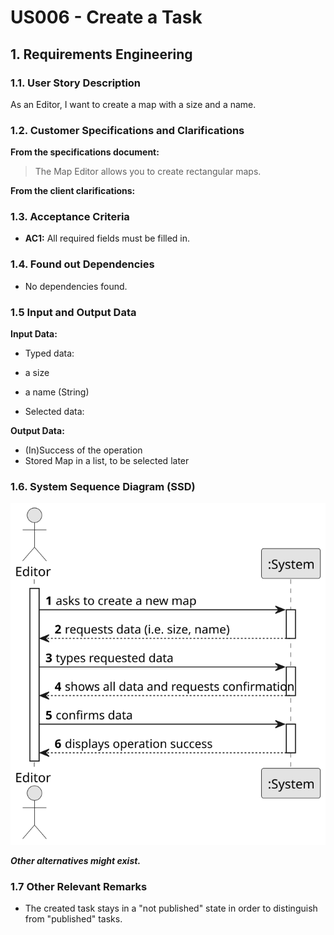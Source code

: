 # US006 - Create a Task

## 1. Requirements Engineering

### 1.1. User Story Description

As an Editor, I want to create a map with a size and a name.


### 1.2. Customer Specifications and Clarifications 

**From the specifications document:**

>	The Map Editor allows you to create rectangular maps.

**From the client clarifications:**



### 1.3. Acceptance Criteria

* **AC1:** All required fields must be filled in.

### 1.4. Found out Dependencies

* No dependencies found.

### 1.5 Input and Output Data

**Input Data:**

* Typed data:
 *  a size
 *  a name (String)
	
* Selected data:
   

**Output Data:**

 * (In)Success of the operation
 * Stored Map in a list, to be selected later

### 1.6. System Sequence Diagram (SSD)

![System Sequence Diagram](svg/US001-SSD.svg)

**_Other alternatives might exist._**

### 1.7 Other Relevant Remarks

* The created task stays in a "not published" state in order to distinguish from "published" tasks.